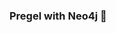 ### Pregel with Neo4j 🚀



































































































































 




















































